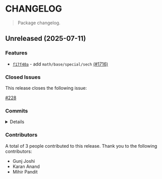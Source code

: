 # CHANGELOG

> Package changelog.

<section class="release" id="unreleased">

## Unreleased (2025-07-11)

<section class="features">

### Features

-   [`f17f40a`](https://github.com/stdlib-js/stdlib/commit/f17f40aedbdfc363ea7e21bc3e2c9bf3eab00d0c) - add `math/base/special/sech` [(#1716)](https://github.com/stdlib-js/stdlib/pull/1716)

</section>

<!-- /.features -->

<section class="issues">

### Closed Issues

This release closes the following issue:

[#228](https://github.com/stdlib-js/stdlib/issues/228)

</section>

<!-- /.issues -->

<section class="commits">

### Commits

<details>

-   [`f17f40a`](https://github.com/stdlib-js/stdlib/commit/f17f40aedbdfc363ea7e21bc3e2c9bf3eab00d0c) - **feat:** add `math/base/special/sech` [(#1716)](https://github.com/stdlib-js/stdlib/pull/1716) _(by Mihir Pandit, stdlib-bot, Gunj Joshi, Karan Anand)_

</details>

</section>

<!-- /.commits -->

<section class="contributors">

### Contributors

A total of 3 people contributed to this release. Thank you to the following contributors:

-   Gunj Joshi
-   Karan Anand
-   Mihir Pandit

</section>

<!-- /.contributors -->

</section>

<!-- /.release -->

